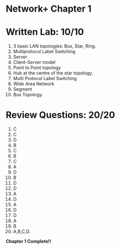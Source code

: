 # Network+ Chapter 1

# Written Lab: 10/10

1. 3 basic LAN topologies: Bus, Star, Ring.
2. Multiprotocol Label Switching
3. Server
4. Client-Server model
5. Point to Point topology
6. Hub at the centre of the star topology.
7. Multi Protocol Label Switching
8. Wide Area Network
9. Segment
10. Bus Topology.


# Review Questions: 20/20

1. C
2. C
3. D
4. B
5. C
6. B
7. C
8. A
9. D
10. B
11. D
12. D
13. A
14. D
15. A
16. D
17. D
18. A
19. B
20. A,B,C,D.

**Chapter 1 Complete!!**